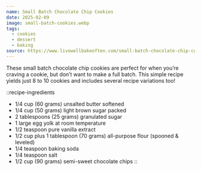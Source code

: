 ```yaml
---
name: Small Batch Chocolate Chip Cookies
date: 2025-02-09
image: small-batch-cookies.webp
tags:
  - cookies
  - dessert
  - baking
source: https://www.livewellbakeoften.com/small-batch-chocolate-chip-cookies/
---
```


These small batch chocolate chip cookies are perfect for when you’re craving a cookie, but don’t want to make a full batch. This simple recipe yields just 8 to 10 cookies and includes several recipe variations too!

<!--more-->

::recipe-ingredients
- 1/4 cup (60 grams) unsalted butter softened
- 1/4 cup (50 grams) light brown sugar packed
- 2 tablespoons (25 grams) granulated sugar
- 1 large egg yolk at room temperature
- 1/2 teaspoon pure vanilla extract
- 1/2 cup plus 1 tablespoon (70 grams) all-purpose flour (spooned & leveled)
- 1/4 teaspoon baking soda
- 1/4 teaspoon salt
- 1/2 cup (90 grams) semi-sweet chocolate chips
::
